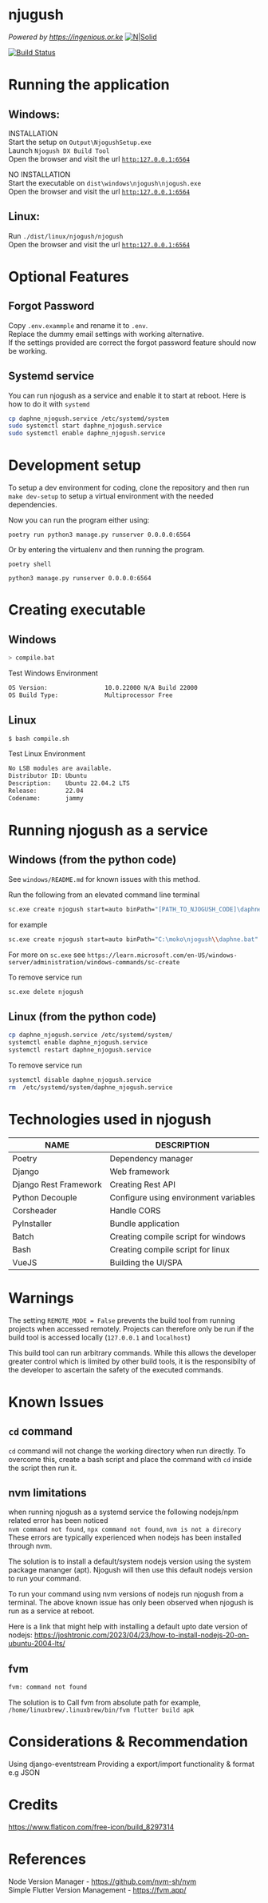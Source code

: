 # njugush

_Powered by https://ingenious.or.ke_ [![N|Solid](https://ingenious.or.ke/static//img/ingenious%20logo%20-%20cropped.png)](https://ingenious.or.ke/) 

[![Build Status](https://img.shields.io/badge/build-passing-green)](https://github.com/ingenious-dev/njogush)

# Running the application
## Windows:    
INSTALLATION    
Start the setup on `Output\NjogushSetup.exe`    
Launch `Njogush DX Build Tool`  
Open the browser and visit the url [`http:127.0.0.1:6564`](http:127.0.0.1:6564/install)

NO INSTALLATION     
Start the executable on `dist\windows\njogush\njogush.exe`  
Open the browser and visit the url [`http:127.0.0.1:6564`](http:127.0.0.1:6564/install)

## Linux:  
Run `./dist/linux/njogush/njogush`  
Open the browser and visit the url [`http:127.0.0.1:6564`](http:127.0.0.1:6564/install)

# Optional Features
## Forgot Password
Copy `.env.exammple` and rename it to `.env`.   
Replace the dummy email settings with working alternative.  
If the settings provided are correct the forgot password feature should now be working.

## Systemd service
You can run njogush as a service and enable it to start at reboot. Here is how to do it with `systemd`

```sh
cp daphne_njogush.service /etc/systemd/system
sudo systemctl start daphne_njogush.service
sudo systemctl enable daphne_njogush.service
```

# Development setup
To setup a dev environment for coding, clone the repository and then run `make dev-setup` to setup a virtual environment with the needed dependencies.

Now you can run the program either using:

```
poetry run python3 manage.py runserver 0.0.0.0:6564
```

Or by entering the virtualenv and then running the program.
```
poetry shell

python3 manage.py runserver 0.0.0.0:6564
```

# Creating executable
## Windows
```sh
> compile.bat
```

Test Windows Environment
```sh
OS Version:                10.0.22000 N/A Build 22000
OS Build Type:             Multiprocessor Free
```


## Linux
```sh
$ bash compile.sh
```

Test Linux Environment
```sh
No LSB modules are available.
Distributor ID: Ubuntu
Description:    Ubuntu 22.04.2 LTS
Release:        22.04
Codename:       jammy
```

# Running njogush as a service
## Windows (from the python code)
See `windows/README.md` for known issues with this method.

Run the following from an elevated command line terminal
```sh
sc.exe create njogush start=auto binPath="[PATH_TO_NJOGUSH_CODE]\daphne.bat"
```

for example
```sh
sc.exe create njogush start=auto binPath="C:\moko\njogush\\daphne.bat"
```
For more on `sc.exe` see `https://learn.microsoft.com/en-US/windows-server/administration/windows-commands/sc-create`

To remove service run
```sh
sc.exe delete njogush
```

## Linux (from the python code)
```sh
cp daphne_njogush.service /etc/systemd/system/
systemctl enable daphne_njogush.service
systemctl restart daphne_njogush.service
```

To remove service run
```sh
systemctl disable daphne_njogush.service
rm  /etc/systemd/system/daphne_njogush.service
```

# Technologies used in njogush
| NAME | DESCRIPTION |
| --- | --- |
| Poetry | Dependency manager |
| Django | Web framework |
| Django Rest Framework | Creating Rest API |
| Python Decouple | Configure using environment variables |
| Corsheader | Handle CORS  |
| PyInstaller | Bundle application  |
| Batch | Creating compile script for windows  |
| Bash | Creating compile script for linux  |
| VueJS | Building the UI/SPA  |

# Warnings
The setting `REMOTE_MODE = False` prevents the build tool from running projects when accessed remotely. Projects can therefore only be run if the build tool is accessed locally (`127.0.0.1` and `localhost`)

This build tool can run arbitrary commands. While this allows the developer greater control which is limited by other build tools, it is the responsibilty of the developer to ascertain the safety of the executed commands.

# Known Issues
## `cd` command
`cd` command will not change the working directory when run directly. To overcome this, create a bash script and place the command with `cd` inside the script then run it.

## nvm limitations
when running njogush as a systemd service the following nodejs/npm related error has been noticed   
`nvm command not found`, `npx command not found`, `nvm is not a direcory`   
These errors are typically experienced when nodejs has been installed through nvm.

The solution is to install a default/system nodejs version using the system package mananger (apt). Njogush will then use this default nodejs version to run your command.

To run your command using nvm versions of nodejs run njogush from a terminal.
The above known issue has only been observed when njogush is run as a service at reboot.

Here is a link that might help with installing a default upto date version of nodejs:
https://joshtronic.com/2023/04/23/how-to-install-nodejs-20-on-ubuntu-2004-lts/

## fvm
```sh
fvm: command not found
```
The solution is to Call fvm from absolute path for example, `/home/linuxbrew/.linuxbrew/bin/fvm flutter build apk`

# Considerations & Recommendation
Using django-eventstream
Providing a export/import functionality & format e.g JSON

# Credits
https://www.flaticon.com/free-icon/build_8297314

# References
Node Version Manager - https://github.com/nvm-sh/nvm    
Simple Flutter Version Management -  https://fvm.app/   
